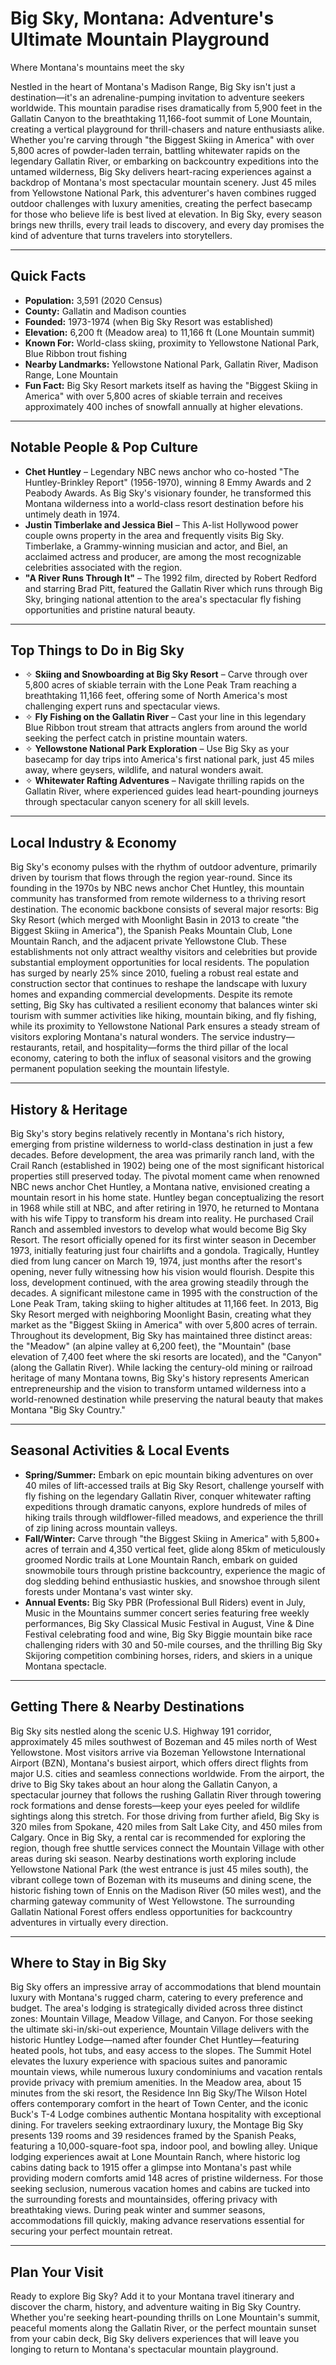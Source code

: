 # Big Sky, Montana: Adventure's Ultimate Mountain Playground
Where Montana's mountains meet the sky

Nestled in the heart of Montana's Madison Range, Big Sky isn't just a destination—it's an adrenaline-pumping invitation to adventure seekers worldwide. This mountain paradise rises dramatically from 5,900 feet in the Gallatin Canyon to the breathtaking 11,166-foot summit of Lone Mountain, creating a vertical playground for thrill-chasers and nature enthusiasts alike. Whether you're carving through "the Biggest Skiing in America" with over 5,800 acres of powder-laden terrain, battling whitewater rapids on the legendary Gallatin River, or embarking on backcountry expeditions into the untamed wilderness, Big Sky delivers heart-racing experiences against a backdrop of Montana's most spectacular mountain scenery. Just 45 miles from Yellowstone National Park, this adventurer's haven combines rugged outdoor challenges with luxury amenities, creating the perfect basecamp for those who believe life is best lived at elevation. In Big Sky, every season brings new thrills, every trail leads to discovery, and every day promises the kind of adventure that turns travelers into storytellers.

---

## Quick Facts

- **Population:** 3,591 (2020 Census)
- **County:** Gallatin and Madison counties
- **Founded:** 1973-1974 (when Big Sky Resort was established)
- **Elevation:** 6,200 ft (Meadow area) to 11,166 ft (Lone Mountain summit)
- **Known For:** World-class skiing, proximity to Yellowstone National Park, Blue Ribbon trout fishing
- **Nearby Landmarks:** Yellowstone National Park, Gallatin River, Madison Range, Lone Mountain
- **Fun Fact:** Big Sky Resort markets itself as having the "Biggest Skiing in America" with over 5,800 acres of skiable terrain and receives approximately 400 inches of snowfall annually at higher elevations.

---

## Notable People & Pop Culture

- **Chet Huntley** – Legendary NBC news anchor who co-hosted "The Huntley-Brinkley Report" (1956-1970), winning 8 Emmy Awards and 2 Peabody Awards. As Big Sky's visionary founder, he transformed this Montana wilderness into a world-class resort destination before his untimely death in 1974.
- **Justin Timberlake and Jessica Biel** – This A-list Hollywood power couple owns property in the area and frequently visits Big Sky. Timberlake, a Grammy-winning musician and actor, and Biel, an acclaimed actress and producer, are among the most recognizable celebrities associated with the region.
- **"A River Runs Through It"** – The 1992 film, directed by Robert Redford and starring Brad Pitt, featured the Gallatin River which runs through Big Sky, bringing national attention to the area's spectacular fly fishing opportunities and pristine natural beauty.

---

## Top Things to Do in Big Sky

- ✧ **Skiing and Snowboarding at Big Sky Resort** – Carve through over 5,800 acres of skiable terrain with the Lone Peak Tram reaching a breathtaking 11,166 feet, offering some of North America's most challenging expert runs and spectacular views.
- ✧ **Fly Fishing on the Gallatin River** – Cast your line in this legendary Blue Ribbon trout stream that attracts anglers from around the world seeking the perfect catch in pristine mountain waters.
- ✧ **Yellowstone National Park Exploration** – Use Big Sky as your basecamp for day trips into America's first national park, just 45 miles away, where geysers, wildlife, and natural wonders await.
- ✧ **Whitewater Rafting Adventures** – Navigate thrilling rapids on the Gallatin River, where experienced guides lead heart-pounding journeys through spectacular canyon scenery for all skill levels.

---

## Local Industry & Economy

Big Sky's economy pulses with the rhythm of outdoor adventure, primarily driven by tourism that flows through the region year-round. Since its founding in the 1970s by NBC news anchor Chet Huntley, this mountain community has transformed from remote wilderness to a thriving resort destination. The economic backbone consists of several major resorts: Big Sky Resort (which merged with Moonlight Basin in 2013 to create "the Biggest Skiing in America"), the Spanish Peaks Mountain Club, Lone Mountain Ranch, and the adjacent private Yellowstone Club. These establishments not only attract wealthy visitors and celebrities but provide substantial employment opportunities for local residents. The population has surged by nearly 25% since 2010, fueling a robust real estate and construction sector that continues to reshape the landscape with luxury homes and expanding commercial developments. Despite its remote setting, Big Sky has cultivated a resilient economy that balances winter ski tourism with summer activities like hiking, mountain biking, and fly fishing, while its proximity to Yellowstone National Park ensures a steady stream of visitors exploring Montana's natural wonders. The service industry—restaurants, retail, and hospitality—forms the third pillar of the local economy, catering to both the influx of seasonal visitors and the growing permanent population seeking the mountain lifestyle.

---

## History & Heritage

Big Sky's story begins relatively recently in Montana's rich history, emerging from pristine wilderness to world-class destination in just a few decades. Before development, the area was primarily ranch land, with the Crail Ranch (established in 1902) being one of the most significant historical properties still preserved today. The pivotal moment came when renowned NBC news anchor Chet Huntley, a Montana native, envisioned creating a mountain resort in his home state. Huntley began conceptualizing the resort in 1968 while still at NBC, and after retiring in 1970, he returned to Montana with his wife Tippy to transform his dream into reality. He purchased Crail Ranch and assembled investors to develop what would become Big Sky Resort. The resort officially opened for its first winter season in December 1973, initially featuring just four chairlifts and a gondola. Tragically, Huntley died from lung cancer on March 19, 1974, just months after the resort's opening, never fully witnessing how his vision would flourish. Despite this loss, development continued, with the area growing steadily through the decades. A significant milestone came in 1995 with the construction of the Lone Peak Tram, taking skiing to higher altitudes at 11,166 feet. In 2013, Big Sky Resort merged with neighboring Moonlight Basin, creating what they market as the "Biggest Skiing in America" with over 5,800 acres of terrain. Throughout its development, Big Sky has maintained three distinct areas: the "Meadow" (an alpine valley at 6,200 feet), the "Mountain" (base elevation of 7,400 feet where the ski resorts are located), and the "Canyon" (along the Gallatin River). While lacking the century-old mining or railroad heritage of many Montana towns, Big Sky's history represents American entrepreneurship and the vision to transform untamed wilderness into a world-renowned destination while preserving the natural beauty that makes Montana "Big Sky Country."

---

## Seasonal Activities & Local Events

- **Spring/Summer:** Embark on epic mountain biking adventures on over 40 miles of lift-accessed trails at Big Sky Resort, challenge yourself with fly fishing on the legendary Gallatin River, conquer whitewater rafting expeditions through dramatic canyons, explore hundreds of miles of hiking trails through wildflower-filled meadows, and experience the thrill of zip lining across mountain valleys.
- **Fall/Winter:** Carve through "the Biggest Skiing in America" with 5,800+ acres of terrain and 4,350 vertical feet, glide along 85km of meticulously groomed Nordic trails at Lone Mountain Ranch, embark on guided snowmobile tours through pristine backcountry, experience the magic of dog sledding behind enthusiastic huskies, and snowshoe through silent forests under Montana's vast winter sky.
- **Annual Events:** Big Sky PBR (Professional Bull Riders) event in July, Music in the Mountains summer concert series featuring free weekly performances, Big Sky Classical Music Festival in August, Vine & Dine Festival celebrating food and wine, Big Sky Biggie mountain bike race challenging riders with 30 and 50-mile courses, and the thrilling Big Sky Skijoring competition combining horses, riders, and skiers in a unique Montana spectacle.

---

## Getting There & Nearby Destinations

Big Sky sits nestled along the scenic U.S. Highway 191 corridor, approximately 45 miles southwest of Bozeman and 45 miles north of West Yellowstone. Most visitors arrive via Bozeman Yellowstone International Airport (BZN), Montana's busiest airport, which offers direct flights from major U.S. cities and seamless connections worldwide. From the airport, the drive to Big Sky takes about an hour along the Gallatin Canyon, a spectacular journey that follows the rushing Gallatin River through towering rock formations and dense forests—keep your eyes peeled for wildlife sightings along this stretch. For those driving from further afield, Big Sky is 320 miles from Spokane, 420 miles from Salt Lake City, and 450 miles from Calgary. Once in Big Sky, a rental car is recommended for exploring the region, though free shuttle services connect the Mountain Village with other areas during ski season. Nearby destinations worth exploring include Yellowstone National Park (the west entrance is just 45 miles south), the vibrant college town of Bozeman with its museums and dining scene, the historic fishing town of Ennis on the Madison River (50 miles west), and the charming gateway community of West Yellowstone. The surrounding Gallatin National Forest offers endless opportunities for backcountry adventures in virtually every direction.

---

## Where to Stay in Big Sky

Big Sky offers an impressive array of accommodations that blend mountain luxury with Montana's rugged charm, catering to every preference and budget. The area's lodging is strategically divided across three distinct zones: Mountain Village, Meadow Village, and Canyon. For those seeking the ultimate ski-in/ski-out experience, Mountain Village delivers with the historic Huntley Lodge—named after founder Chet Huntley—featuring heated pools, hot tubs, and easy access to the slopes. The Summit Hotel elevates the luxury experience with spacious suites and panoramic mountain views, while numerous luxury condominiums and vacation rentals provide privacy with premium amenities. In the Meadow area, about 15 minutes from the ski resort, the Residence Inn Big Sky/The Wilson Hotel offers contemporary comfort in the heart of Town Center, and the iconic Buck's T-4 Lodge combines authentic Montana hospitality with exceptional dining. For travelers seeking extraordinary luxury, the Montage Big Sky presents 139 rooms and 39 residences framed by the Spanish Peaks, featuring a 10,000-square-foot spa, indoor pool, and bowling alley. Unique lodging experiences await at Lone Mountain Ranch, where historic log cabins dating back to 1915 offer a glimpse into Montana's past while providing modern comforts amid 148 acres of pristine wilderness. For those seeking seclusion, numerous vacation homes and cabins are tucked into the surrounding forests and mountainsides, offering privacy with breathtaking views. During peak winter and summer seasons, accommodations fill quickly, making advance reservations essential for securing your perfect mountain retreat.

---

## Plan Your Visit

Ready to explore Big Sky? Add it to your Montana travel itinerary and discover the charm, history, and adventure waiting in Big Sky Country. Whether you're seeking heart-pounding thrills on Lone Mountain's summit, peaceful moments along the Gallatin River, or the perfect mountain sunset from your cabin deck, Big Sky delivers experiences that will leave you longing to return to Montana's spectacular mountain playground.
